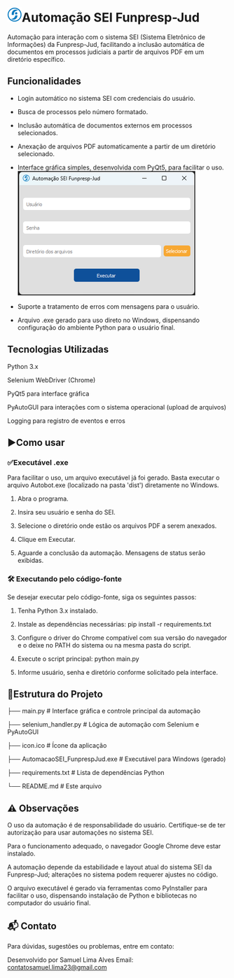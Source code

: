 # <img src="image-1.png" alt="alt text" width="33">Automação SEI Funpresp-Jud 

Automação para interação com o sistema SEI (Sistema Eletrônico de Informações) da Funpresp-Jud, facilitando a inclusão automática de documentos em processos judiciais a partir de arquivos PDF em um diretório específico.

## Funcionalidades

- Login automático no sistema SEI com credenciais do usuário.

- Busca de processos pelo número formatado.

- Inclusão automática de documentos externos em processos selecionados.

- Anexação de arquivos PDF automaticamente a partir de um diretório selecionado.

- Interface gráfica simples, desenvolvida com PyQt5, para facilitar o uso.
![alt text](image.png)
- Suporte a tratamento de erros com mensagens para o usuário.

- Arquivo .exe gerado para uso direto no Windows, dispensando configuração do ambiente Python para o usuário final.

## Tecnologias Utilizadas

Python 3.x

Selenium WebDriver (Chrome)

PyQt5 para interface gráfica

PyAutoGUI para interações com o sistema operacional (upload de arquivos)

Logging para registro de eventos e erros

## ▶️Como usar

### ✅Executável .exe

Para facilitar o uso, um arquivo executável já foi gerado. Basta executar o arquivo Autobot.exe (localizado na pasta 'dist') diretamente no Windows.

1. Abra o programa.

2. Insira seu usuário e senha do SEI.

3. Selecione o diretório onde estão os arquivos PDF a serem anexados.

4. Clique em Executar.

5. Aguarde a conclusão da automação. Mensagens de status serão exibidas.

###  🛠️ Executando pelo código-fonte

Se desejar executar pelo código-fonte, siga os seguintes passos:

1. Tenha Python 3.x instalado.

2. Instale as dependências necessárias:
pip install -r requirements.txt

3. Configure o driver do Chrome compatível com sua versão do navegador e o deixe no PATH do sistema ou na mesma pasta do script.

4. Execute o script principal:
python main.py

5. Informe usuário, senha e diretório conforme solicitado pela interface.

## 📄Estrutura do Projeto

├── main.py                      # Interface gráfica e controle principal da automação

├── selenium_handler.py          # Lógica de automação com Selenium e PyAutoGUI

├── icon.ico                     # Ícone da aplicação

├── AutomacaoSEI_FunprespJud.exe # Executável para Windows (gerado)

├── requirements.txt             # Lista de dependências Python

└── README.md                    # Este arquivo


## ⚠️ Observações
O uso da automação é de responsabilidade do usuário. Certifique-se de ter autorização para usar automações no sistema SEI.

Para o funcionamento adequado, o navegador Google Chrome deve estar instalado.

A automação depende da estabilidade e layout atual do sistema SEI da Funpresp-Jud; alterações no sistema podem requerer ajustes no código.

O arquivo executável é gerado via ferramentas como PyInstaller para facilitar o uso, dispensando instalação de Python e bibliotecas no computador do usuário final.

## 📬 Contato
Para dúvidas, sugestões ou problemas, entre em contato:

Desenvolvido por Samuel Lima Alves
Email: contatosamuel.lima23@gmail.com